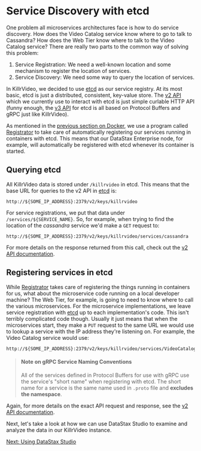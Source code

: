 # Service Discovery with etcd

One problem all microservices architectures face is how to do service discovery. How does
the Video Catalog service know where to go to talk to Cassandra? How does the Web Tier know
where to talk to the Video Catalog service? There are really two parts to the common way of 
solving this problem:

1. Service Registration: We need a well-known location and some mechanism to register the
location of services.
1. Service Discovery: We need some way to query the location of services.

In KillrVideo, we decided to use [etcd][etcd] as our service registry. At its most basic, 
etcd is just a distributed, consistent, key-value store. The [v2 API][v2] which we currently
use to interact with etcd is just simple curlable HTTP API (funny enough, the 
[v3 API](https://github.com/coreos/etcd/blob/master/Documentation/dev-guide/api_reference_v3.md)
for etcd is all based on Protocol Buffers and gRPC just like KillrVideo).

As mentioned in the [previous section on Docker][prev], we use a program called 
[Registrator][registrator] to take care of automatically registering our services running in
containers with etcd. This means that our DataStax Enterprise node, for example, will
automatically be registered with etcd whenever its container is started.

## Querying etcd

All KillrVideo data is stored under `/killrvideo` in etcd. This means that the base URL for
queries to the v2 API in [etcd][etcd] is:

```
http://${SOME_IP_ADDRESS}:2379/v2/keys/killrvideo

```
For service registrations, we put that data under `/services/${SERVICE_NAME}`. So, for
example, when trying to find the location of the *cassandra* service we'd make a `GET` 
request to:

``` 
http://${SOME_IP_ADDRESS}:2379/v2/keys/killrvideo/services/cassandra
```

For more details on the response returned from this call, check out the [v2 API documentation][v2].

## Registering services in etcd

While [Registrator][registrator] takes care of registering the things running in containers
for us, what about the microservice code running on a local developer machine? The Web Tier,
for example, is going to need to know where to call the various microservices. For the
microservice implementations, we leave service registration with [etcd][etcd] up to each
implementation's code. This isn't terribly complicated code though. Usually it just means
that when the microservices start, they make a `PUT` request to the same URL we would use to
lookup a service with the IP address they're listening on. For example, the Video Catalog 
service would use:

```
http://${SOME_IP_ADDRESS}:2379/v2/keys/killrvideo/services/VideoCatalogService
```

> #### Note on gRPC Service Naming Conventions
> All of the services defined in Protocol Buffers for use with gRPC use the service's "short
> name" when registering with etcd. The short name for a service is the same name used in
> `.proto` file and **excludes the namespace**.

Again, for more details on the exact API request and response, see the [v2 API documentation][v2].

Next, let's take a look at how we can use DataStax Studio to examine and analyze the data
in our KillrVideo instance.

[Next: Using DataStax Studio][next]

[etcd]: https://github.com/coreos/etcd
[v2]: https://github.com/coreos/etcd/blob/master/Documentation/v2/README.md
[registrator]: http://gliderlabs.com/registrator/latest/
[prev]: /docs/guides/docker/
[next]: /docs/guides/datastax-studio/